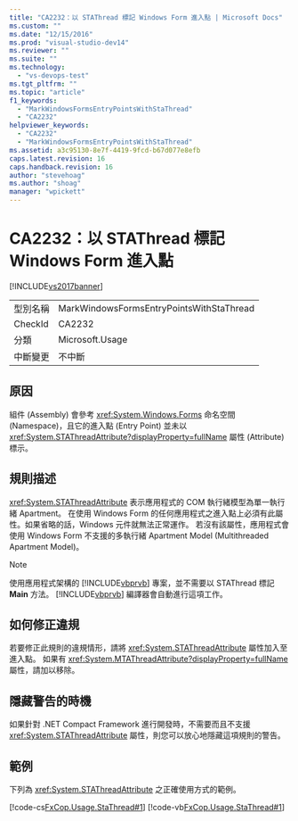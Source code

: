 ```yaml
---
title: "CA2232：以 STAThread 標記 Windows Form 進入點 | Microsoft Docs"
ms.custom: ""
ms.date: "12/15/2016"
ms.prod: "visual-studio-dev14"
ms.reviewer: ""
ms.suite: ""
ms.technology: 
  - "vs-devops-test"
ms.tgt_pltfrm: ""
ms.topic: "article"
f1_keywords: 
  - "MarkWindowsFormsEntryPointsWithStaThread"
  - "CA2232"
helpviewer_keywords: 
  - "CA2232"
  - "MarkWindowsFormsEntryPointsWithStaThread"
ms.assetid: a3c95130-8e7f-4419-9fcd-b67d077e8efb
caps.latest.revision: 16
caps.handback.revision: 16
author: "stevehoag"
ms.author: "shoag"
manager: "wpickett"
---
```

# CA2232：以 STAThread 標記 Windows Form 進入點
[!INCLUDE[vs2017banner](../code-quality/includes/vs2017banner.md)]

|||  
|-|-|  
|型別名稱|MarkWindowsFormsEntryPointsWithStaThread|  
|CheckId|CA2232|  
|分類|Microsoft.Usage|  
|中斷變更|不中斷|  
  
## 原因  
 組件 \(Assembly\) 會參考 <xref:System.Windows.Forms> 命名空間 \(Namespace\)，且它的進入點 \(Entry Point\) 並未以 <xref:System.STAThreadAttribute?displayProperty=fullName> 屬性 \(Attribute\) 標示。  
  
## 規則描述  
 <xref:System.STAThreadAttribute> 表示應用程式的 COM 執行緒模型為單一執行緒 Apartment。  在使用 Windows Form 的任何應用程式之進入點上必須有此屬性。如果省略的話，Windows 元件就無法正常運作。  若沒有該屬性，應用程式會使用 Windows Form 不支援的多執行緒 Apartment Model \(Multithreaded Apartment Model\)。  
  
> [!NOTE]
>  使用應用程式架構的 [!INCLUDE[vbprvb](../code-quality/includes/vbprvb_md.md)] 專案，並不需要以 STAThread 標記 **Main** 方法。  [!INCLUDE[vbprvb](../code-quality/includes/vbprvb_md.md)] 編譯器會自動進行這項工作。  
  
## 如何修正違規  
 若要修正此規則的違規情形，請將 <xref:System.STAThreadAttribute> 屬性加入至進入點。  如果有 <xref:System.MTAThreadAttribute?displayProperty=fullName> 屬性，請加以移除。  
  
## 隱藏警告的時機  
 如果針對 .NET Compact Framework 進行開發時，不需要而且不支援 <xref:System.STAThreadAttribute> 屬性，則您可以放心地隱藏這項規則的警告。  
  
## 範例  
 下列為 <xref:System.STAThreadAttribute> 之正確使用方式的範例。  
  
 [!code-cs[FxCop.Usage.StaThread#1](../code-quality/codesnippet/CSharp/ca2232-mark-windows-forms-entry-points-with-stathread_1.cs)]
 [!code-vb[FxCop.Usage.StaThread#1](../code-quality/codesnippet/VisualBasic/ca2232-mark-windows-forms-entry-points-with-stathread_1.vb)]